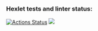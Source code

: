 ### Hexlet tests and linter status:
[![Actions Status](https://github.com/avoavvpotato/frontend-project-44/workflows/hexlet-check/badge.svg)](https://github.com/avoavvpotato/frontend-project-44/actions)
<a href="https://codeclimate.com/github/avoavvpotato/frontend-project-44/maintainability"><img src="https://api.codeclimate.com/v1/badges/8eadc6c13f64088519fc/maintainability" /></a>